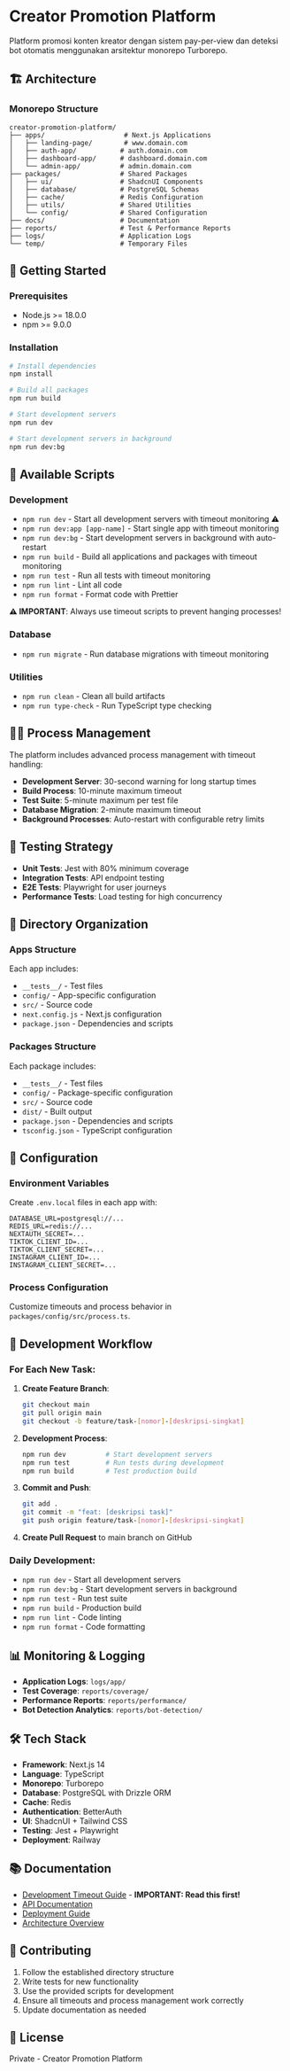 # Creator Promotion Platform

Platform promosi konten kreator dengan sistem pay-per-view dan deteksi bot otomatis menggunakan arsitektur monorepo Turborepo.

## 🏗️ Architecture

### Monorepo Structure
```
creator-promotion-platform/
├── apps/                    # Next.js Applications
│   ├── landing-page/        # www.domain.com
│   ├── auth-app/           # auth.domain.com
│   ├── dashboard-app/      # dashboard.domain.com
│   └── admin-app/          # admin.domain.com
├── packages/               # Shared Packages
│   ├── ui/                 # ShadcnUI Components
│   ├── database/           # PostgreSQL Schemas
│   ├── cache/              # Redis Configuration
│   ├── utils/              # Shared Utilities
│   └── config/             # Shared Configuration
├── docs/                   # Documentation
├── reports/                # Test & Performance Reports
├── logs/                   # Application Logs
└── temp/                   # Temporary Files
```

## 🚀 Getting Started

### Prerequisites
- Node.js >= 18.0.0
- npm >= 9.0.0

### Installation
```bash
# Install dependencies
npm install

# Build all packages
npm run build

# Start development servers
npm run dev

# Start development servers in background
npm run dev:bg
```

## 📜 Available Scripts

### Development
- `npm run dev` - Start all development servers with timeout monitoring ⚠️
- `npm run dev:app [app-name]` - Start single app with timeout monitoring
- `npm run dev:bg` - Start development servers in background with auto-restart
- `npm run build` - Build all applications and packages with timeout monitoring
- `npm run test` - Run all tests with timeout monitoring
- `npm run lint` - Lint all code
- `npm run format` - Format code with Prettier

**⚠️ IMPORTANT**: Always use timeout scripts to prevent hanging processes!

### Database
- `npm run migrate` - Run database migrations with timeout monitoring

### Utilities
- `npm run clean` - Clean all build artifacts
- `npm run type-check` - Run TypeScript type checking

## 🏃‍♂️ Process Management

The platform includes advanced process management with timeout handling:

- **Development Server**: 30-second warning for long startup times
- **Build Process**: 10-minute maximum timeout
- **Test Suite**: 5-minute maximum per test file
- **Database Migration**: 2-minute maximum timeout
- **Background Processes**: Auto-restart with configurable retry limits

## 🧪 Testing Strategy

- **Unit Tests**: Jest with 80% minimum coverage
- **Integration Tests**: API endpoint testing
- **E2E Tests**: Playwright for user journeys
- **Performance Tests**: Load testing for high concurrency

## 📁 Directory Organization

### Apps Structure
Each app includes:
- `__tests__/` - Test files
- `config/` - App-specific configuration
- `src/` - Source code
- `next.config.js` - Next.js configuration
- `package.json` - Dependencies and scripts

### Packages Structure
Each package includes:
- `__tests__/` - Test files
- `config/` - Package-specific configuration
- `src/` - Source code
- `dist/` - Built output
- `package.json` - Dependencies and scripts
- `tsconfig.json` - TypeScript configuration

## 🔧 Configuration

### Environment Variables
Create `.env.local` files in each app with:
```env
DATABASE_URL=postgresql://...
REDIS_URL=redis://...
NEXTAUTH_SECRET=...
TIKTOK_CLIENT_ID=...
TIKTOK_CLIENT_SECRET=...
INSTAGRAM_CLIENT_ID=...
INSTAGRAM_CLIENT_SECRET=...
```

### Process Configuration
Customize timeouts and process behavior in `packages/config/src/process.ts`.

## 🚦 Development Workflow

### For Each New Task:
1. **Create Feature Branch**:
   ```bash
   git checkout main
   git pull origin main
   git checkout -b feature/task-[nomor]-[deskripsi-singkat]
   ```

2. **Development Process**:
   ```bash
   npm run dev          # Start development servers
   npm run test         # Run tests during development
   npm run build        # Test production build
   ```

3. **Commit and Push**:
   ```bash
   git add .
   git commit -m "feat: [deskripsi task]"
   git push origin feature/task-[nomor]-[deskripsi-singkat]
   ```

4. **Create Pull Request** to main branch on GitHub

### Daily Development:
- `npm run dev` - Start all development servers
- `npm run dev:bg` - Start development servers in background
- `npm run test` - Run test suite
- `npm run build` - Production build
- `npm run lint` - Code linting
- `npm run format` - Code formatting

## 📊 Monitoring & Logging

- **Application Logs**: `logs/app/`
- **Test Coverage**: `reports/coverage/`
- **Performance Reports**: `reports/performance/`
- **Bot Detection Analytics**: `reports/bot-detection/`

## 🛠️ Tech Stack

- **Framework**: Next.js 14
- **Language**: TypeScript
- **Monorepo**: Turborepo
- **Database**: PostgreSQL with Drizzle ORM
- **Cache**: Redis
- **Authentication**: BetterAuth
- **UI**: ShadcnUI + Tailwind CSS
- **Testing**: Jest + Playwright
- **Deployment**: Railway

## 📚 Documentation

- [Development Timeout Guide](docs/development-timeout-guide.md) - **IMPORTANT: Read this first!**
- [API Documentation](docs/api/)
- [Deployment Guide](docs/deployment/)
- [Architecture Overview](docs/README.md)

## 🤝 Contributing

1. Follow the established directory structure
2. Write tests for new functionality
3. Use the provided scripts for development
4. Ensure all timeouts and process management work correctly
5. Update documentation as needed

## 📄 License

Private - Creator Promotion Platform